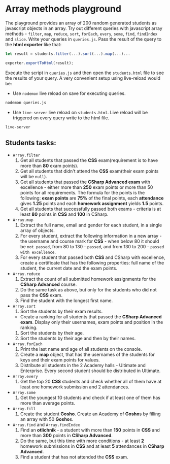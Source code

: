 # Array methods playground

The playground provides an array of 200 random generated students as javascript objects in an array. Try out different queries with javascript array methods - `filter`, `map`, 
`reduce`, `sort`, `forEach`, `every`, `some`, `find`, `findIndex` and `slice`. Write your queries in `queries.js`. Pass the result of the query to the **html exporter** like that:

```js
let result = students.filter(...).sort(...).map(...)...

exporter.exportToHtml(result);
```

Execute the script in `queries.js` and then open the `students.html` file to see the results of your query. A very convenient setup using live-reload would be:
  - Use `nodemon` live reload on save for executing queries.
```bat
nodemon queries.js
```
  - Use `live-server` live reload on `students.html`. Live reload will be triggered on every query write to the html file.
```bat
live-server
```

## Students tasks:
- `Array.filter`
  1. Get all students that passed the **CSS** exam(requirement is to have more than **80** exam points).
  1. Get all students that didn't attend the **CSS** exam(their exam points will be `null`).
  1. Get all students that passed the **CSharp Advanced exam** with excellence - either more than **250** exam points or more than 50 points for all requirements. The formula 
  for the points is the following: **exam points** are **75%** of the final points, each **attendance** gives **1.25** points and each **homework assignment** yields **1.5** points.
  1. Get all students that successfully passed both exams - criteria is at least **80** points in **CSS** and **100** in CSharp.
- `Array.map`
  1. Extract the full name, email and gender for each student, in a single array of objects.
  1. For every student, extract the following information in a new array - the username and course mark for **CSS** - when below 80 it should be `not passed`, from 80 to 130 - `passed`, and from 130 to 200 - `passed with excellence`.
  1. For every student that passed both **CSS** and CSharp with excellence, create a certificate that has the following properties: full name of the student, the current date and the exam points.
- `Array.reduce`
  1. Extract the count of all submitted homework assignments for the **CSharp Advanced** course.
  1. Do the same task as above, but only for the students who did not pass the **CSS** exam.
  1. Find the student with the longest first name.
- `Array.sort`
  1. Sort the students by their exam results.
    - Create a ranking for all students that passed the **CSharp Advanced exam**. Display only their usernames, exam points and position in the ranking.
  1. Sort the students by their age.
  1. Sort the students by their age and then by their names.
- `Array.forEach`
  1. Print the last name and age of all students on the console.
  1. Create a **map** object, that has the usernames of the students for keys and their exam points for values.
  1. Distribute all students in the 2 Academy halls - Ultimate and Enterprise. Every second student should be distributed in Ultimate.
- `Array.every`
  1. Get the top 20 **CSS** students and check whether all of them have at least one homework submission and 2 attendances.
- `Array.some`
  1. Get the youngest 10 students and check if at least one of them has more than average points.
- `Array.fill`
  1. Create the student **Gosho**. Create an Academy of **Gosho**s by filling an array with 50 **Gosho**s.
- `Array.find` and `Array.findIndex`
  1. Find an **otlichnik** - a student with more than **150** points in **CSS** and more than **300** points in **CSharp Advanced**.
  1. Do the same, but this time with more conditions - at least **2** homework submissions in **CSS** and at least **5** attendances in **CSharp Advanced**.
  1. Find a student that has not attended the **CSS** exam.